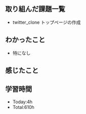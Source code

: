 ## 取り組んだ課題一覧
- twitter_clone トップページの作成
## わかったこと
- 特になし
## 感じたこと

## 学習時間
- Today:4h
- Total:610h


